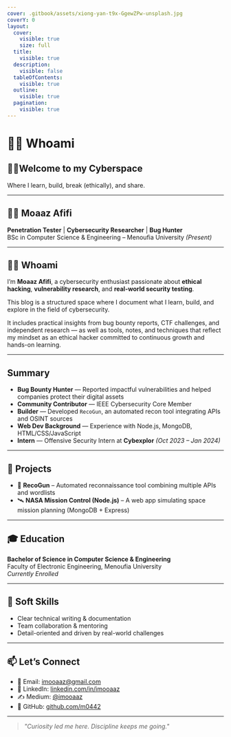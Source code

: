 ```yaml
---
cover: .gitbook/assets/xiong-yan-t9x-GgewZPw-unsplash.jpg
coverY: 0
layout:
  cover:
    visible: true
    size: full
  title:
    visible: true
  description:
    visible: false
  tableOfContents:
    visible: true
  outline:
    visible: true
  pagination:
    visible: true
---
```


# 👨‍💼 Whoami

## 🙋‍♂️Welcome to my Cyberspace

&#x20;      Where I learn, build, break (ethically), and share.

***

## 👨‍💻 Moaaz Afifi

**Penetration Tester** | **Cybersecurity Researcher** | **Bug Hunter**\
BSc in Computer Science & Engineering – Menoufia University _(Present)_

***

## 🕵️‍♀️ Whoami

I’m **Moaaz Afifi**, a cybersecurity enthusiast passionate about **ethical hacking**, **vulnerability research**, and **real-world security testing**.

This blog is a structured space where I document what I learn, build, and explore in the field of cybersecurity.

It includes practical insights from bug bounty reports, CTF challenges, and independent research — as well as tools, notes, and techniques that reflect my mindset as an ethical hacker committed to continuous growth and hands-on learning.

***

## &#x20;Summary

* **Bug Bounty Hunter** — Reported impactful vulnerabilities and helped companies protect their digital assets
* **Community Contributor** — IEEE Cybersecurity Core Member
* **Builder** — Developed `RecoGun`, an automated recon tool integrating APIs and OSINT sources
* **Web Dev Background** — Experience with Node.js, MongoDB, HTML/CSS/JavaScript
* **Intern** — Offensive Security Intern at **Cybexplor** _(Oct 2023 – Jan 2024)_

***

## 📁 Projects

* 🚀 **RecoGun** – Automated reconnaissance tool combining multiple APIs and wordlists
* 🛰️ **NASA Mission Control (Node.js)** – A web app simulating space mission planning (MongoDB + Express)

***

## 🎓 Education

**Bachelor of Science in Computer Science & Engineering**\
Faculty of Electronic Engineering, Menoufia University\
&#x20;_Currently Enrolled_

***

## 💬 Soft Skills

* Clear technical writing & documentation
* Team collaboration & mentoring
* Detail-oriented and driven by real-world challenges

***

## 📫 Let’s Connect

* 📧 Email: [imooaaz@gmail.com](mailto:imooaaz@gmail.com)
* 💼 LinkedIn: [linkedin.com/in/imooaaz](https://linkedin.com/in/imooaaz)
* ✍️ Medium: [@imooaaz](https://medium.com/@imooaaz)
* 🐙 GitHub: [github.com/m0442](https://github.com/m0442)

***

> _"Curiosity led me here. Discipline keeps me going."_
